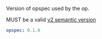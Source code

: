 Version of opspec used by the op.

MUST be a valid
[v2 semantic version](https://semver.org/spec/v2.0.0.html)

```yaml
opspec: 0.1.6
```